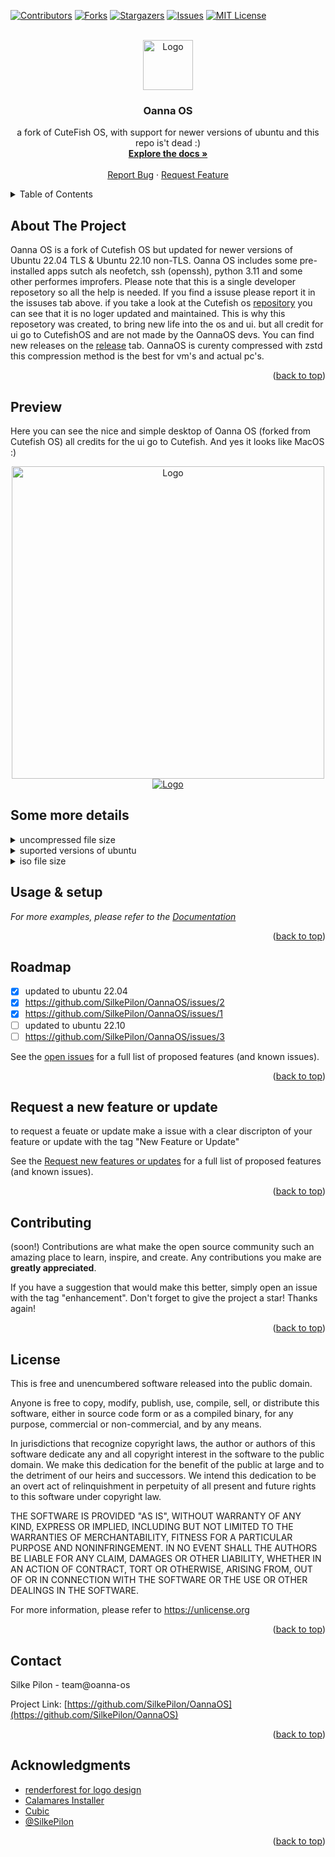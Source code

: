 <div id="top"></div>



<!-- PROJECT SHIELDS -->
[![Contributors][contributors-shield]][contributors-url]
[![Forks][forks-shield]][forks-url]
[![Stargazers][stars-shield]][stars-url]
[![Issues][issues-shield]][issues-url]
[![MIT License][license-shield]][license-url]



<!-- PROJECT LOGO -->
<br />
<div align="center">
  <a href="https://github.com/SilkePilon/OannaOS/">
    <img src="https://github.com/SilkePilon/OannaOS/blob/main/oannaos.png" alt="Logo" width="80" height="80">
  </a>

<h3 align="center">Oanna OS</h3>

  <p align="center">
    a fork of CuteFish OS, with support for newer versions of ubuntu and this repo is't dead :)
    <br />
    <a href="https://github.com/SilkePilon/OannaOS"><strong>Explore the docs »</strong></a>
    <br />
    <br />
    <a href="https://github.com/SilkePilon/OannaOS/issues">Report Bug</a>
    ·
    <a href="https://github.com/SilkePilon/OannaOS/issues">Request Feature</a>
  </p>
</div>



<!-- TABLE OF CONTENTS -->
<details>
  <summary>Table of Contents</summary>
  <ol>
    <li>
      <a href="#about-the-project">About The Project</a>
      <ul>
        <li><a href="#built-with">Built With</a></li>
      </ul>
    </li>
    </li>
    <li><a href="#roadmap">Roadmap</a></li>
    <li><a href="#contributing">Contributing</a></li>
    <li><a href="#license">License</a></li>
    <li><a href="#contact">Contact</a></li>
    <li><a href="#acknowledgments">Acknowledgments</a></li>
  </ol>
</details>



<!-- ABOUT THE PROJECT -->
## About The Project



Oanna OS is a fork of Cutefish OS but updated for newer versions of Ubuntu 22.04 TLS & Ubuntu 22.10 non-TLS. Oanna OS includes some pre-installed apps sutch als neofetch, ssh (openssh), python 3.11 and some other performes improfers. Please note that this is a single developer reposetory so all the help is needed. If you find a issuse please report it in the issuses tab above. if you take a look at the Cutefish os [repository](https://github.com/orgs/cutefishos/repositories) you can see that it is no loger updated and maintained. This is why this reposetory was created, to bring new life into the os and ui. but all credit for ui go to CutefishOS and are not made by the OannaOS devs. You can find new releases on the [release](https://github.com/SilkePilon/OannaOS/releases) tab. OannaOS is curenty compressed with zstd this compression method is the best for vm's and actual pc's.

<p align="right">(<a href="#top">back to top</a>)</p>







<!-- GETTING STARTED -->
## Preview

Here you can see the nice and simple desktop of Oanna OS (forked from Cutefish OS)
all credits for the ui go to Cutefish. And yes it looks like MacOS :)

<div align="center">
  <a href="https://github.com/SilkePilon/OannaOS/">
    <img src="https://github.com/SilkePilon/OannaOS/blob/main/compressing.png" width="500" alt="Logo">
  </a>
</div>


<div align="center">
  <a href="https://github.com/SilkePilon/OannaOS/">
    <img src="https://github.com/SilkePilon/OannaOS/blob/master/dataonreq.png" alt="Logo">
  </a>
</div>

## Some more details
<details>
	<summary>uncompressed file size</summary>
	<br>




``` 
	The uncompressed file size of OannaOS is 7.12 GB after install.
```



</details>
<details>
	<summary>suported versions of ubuntu</summary>
	<br>




``` 
	OannaOS currently supports ubuntu 22.04 TLS & 22.10 non-TLS. this will be updated regely after for new releases.
```



</details>
<details>
	<summary>iso file size</summary>
	<br>




``` 
	The OannaOS iso fie size is about +/- 3.0 GB
```



</details>



<!-- USAGE EXAMPLES -->

## Usage & setup


_For more examples, please refer to the [Documentation](https://oanna-os)_

<p align="right">(<a href="#top">back to top</a>)</p>



<!-- ROADMAP -->
## Roadmap

- [x] updated to ubuntu 22.04 
- [x] https://github.com/SilkePilon/OannaOS/issues/2
- [x] https://github.com/SilkePilon/OannaOS/issues/1
- [ ] updated to ubuntu 22.10
- [ ] https://github.com/SilkePilon/OannaOS/issues/3

See the [open issues](https://github.com/SilkePilon/OannaOS/issues) for a full list of proposed features (and known issues).

<p align="right">(<a href="#top">back to top</a>)</p>

## Request a new feature or update

to request a feuate or update make a issue with a clear discripton of your feature or update with the tag "New Feature or Update"

See the [Request new features or updates](https://github.com/SilkePilon/OannaOS/issues) for a full list of proposed features (and known issues).

<p align="right">(<a href="#top">back to top</a>)</p>



<!-- CONTRIBUTING -->
## Contributing
(soon!)
Contributions are what make the open source community such an amazing place to learn, inspire, and create. Any contributions you make are **greatly appreciated**.

If you have a suggestion that would make this better, simply open an issue with the tag "enhancement".
Don't forget to give the project a star! Thanks again!


<p align="right">(<a href="#top">back to top</a>)</p>



<!-- LICENSE -->
## License

This is free and unencumbered software released into the public domain.

Anyone is free to copy, modify, publish, use, compile, sell, or distribute this software, either in source code form or as a compiled binary, for any purpose, commercial or non-commercial, and by any means.

In jurisdictions that recognize copyright laws, the author or authors of this software dedicate any and all copyright interest in the software to the public domain. We make this dedication for the benefit of the public at large and to the detriment of our heirs and successors. We intend this dedication to be an overt act of relinquishment in perpetuity of all present and future rights to this software under copyright law.

THE SOFTWARE IS PROVIDED "AS IS", WITHOUT WARRANTY OF ANY KIND, EXPRESS OR IMPLIED, INCLUDING BUT NOT LIMITED TO THE WARRANTIES OF MERCHANTABILITY, FITNESS FOR A PARTICULAR PURPOSE AND NONINFRINGEMENT. IN NO EVENT SHALL THE AUTHORS BE LIABLE FOR ANY CLAIM, DAMAGES OR OTHER LIABILITY, WHETHER IN AN ACTION OF CONTRACT, TORT OR OTHERWISE, ARISING FROM, OUT OF OR IN CONNECTION WITH THE SOFTWARE OR THE USE OR OTHER DEALINGS IN THE SOFTWARE.

For more information, please refer to https://unlicense.org

<p align="right">(<a href="#top">back to top</a>)</p>



<!-- CONTACT -->
## Contact

Silke Pilon - team@oanna-os

Project Link: [https://github.com/SilkePilon/OannaOS](https://github.com/SilkePilon/OannaOS)

<p align="right">(<a href="#top">back to top</a>)</p>



<!-- ACKNOWLEDGMENTS -->
## Acknowledgments

* [renderforest for logo design](https://www.renderforest.com/#Videos)
* [Calamares Installer](https://calamares.io/)
* [Cubic](https://github.com/PJ-Singh-001/Cubic)
* [@SilkePilon]()

<p align="right">(<a href="#top">back to top</a>)</p>



<!-- MARKDOWN LINKS & IMAGES -->
<!-- https://www.markdownguide.org/basic-syntax/#reference-style-links -->
[contributors-shield]: https://img.shields.io/github/contributors/SilkePilon/OannaOS.svg?style=for-the-badge
[contributors-url]: https://github.com/SilkePilon/oanna-os/graphs/contributors
[forks-shield]: https://img.shields.io/github/forks/SilkePilon/OannaOS.svg?style=for-the-badge
[forks-url]: https://github.com/SilkePilon/oanna-os/network/members
[stars-shield]: https://img.shields.io/github/stars/SilkePilon/OannaOS.svg?style=for-the-badge
[stars-url]: https://github.com/SilkePilon/oanna-os/stargazers
[issues-shield]: https://img.shields.io/github/issues/SilkePilon/OannaOS.svg?style=for-the-badge
[issues-url]: https://github.com/SilkePilon/oanna-os/issues
[license-shield]: https://img.shields.io/github/license/SilkePilon/OannaOS.svg?style=for-the-badge
[license-url]: https://github.com/SilkePilon/OannaOS/blob/master/LICENSE.md
[product-screenshot]: images/screenshot.png
<div id="top"></div>
